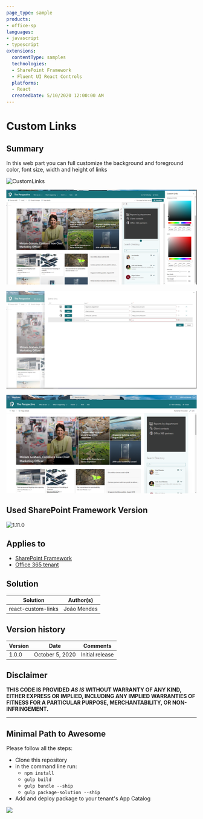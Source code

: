 ```yaml
---
page_type: sample
products:
- office-sp
languages:
- javascript
- typescript
extensions:
  contentType: samples
  technologies:
  - SharePoint Framework
  - Fluent UI React Controls
  platforms:
  - React
  createdDate: 5/10/2020 12:00:00 AM
---
```


# Custom Links

## Summary

In this web part you can full customize the background and foreground color, font size, width and height of links




![CustomLinks](./assets/customlinks.gif)

![CustomLinks](./assets/customLinks01.PNG)

![CustomLinks](./assets/customLinks02.PNG)

 
![CustomLinks](./assets/customLinks03.PNG)


## Used SharePoint Framework Version

![1.11.0](https://img.shields.io/badge/SPFx-1.11.0-green.svg)

## Applies to

* [SharePoint Framework](https://docs.microsoft.com/sharepoint/dev/spfx/sharepoint-framework-overview)
* [Office 365 tenant](https://docs.microsoft.com/sharepoint/dev/spfx/set-up-your-development-environment)

## Solution

Solution|Author(s)
--------|---------
react-custom-links|João Mendes


## Version history

Version|Date|Comments
-------|----|--------
1.0.0| October 5, 2020|Initial release

## Disclaimer

**THIS CODE IS PROVIDED *AS IS* WITHOUT WARRANTY OF ANY KIND, EITHER EXPRESS OR IMPLIED, INCLUDING ANY IMPLIED WARRANTIES OF FITNESS FOR A PARTICULAR PURPOSE, MERCHANTABILITY, OR NON-INFRINGEMENT.**

---

## Minimal Path to Awesome

Please follow all the steps:

- Clone this repository
- in the command line run:
  - `npm install`
  - `gulp build`
  - `gulp bundle --ship`
  - `gulp package-solution --ship`
- Add and deploy package to your tenant's App Catalog



<img src="https://telemetry.sharepointpnp.com/sp-dev-fx-webparts/samples/react-custom-links" />

